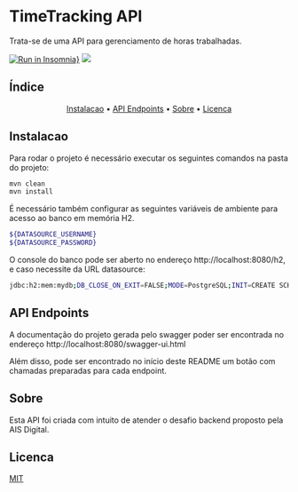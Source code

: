 # TimeTracking API

Trata-se de uma API para gerenciamento de horas trabalhadas.

[![Run in Insomnia}](https://insomnia.rest/images/run.svg)](https://insomnia.rest/run/?label=TimeTracking%20API&uri=https%3A%2F%2Fraw.githubusercontent.com%2Fangvamberg%2Ftimetracking-api%2Fmaster%2Fsrc%2Fmain%2Fresources%2FTimeTrackingAPI.json)
<img src="https://img.shields.io/static/v1?label=Spring&message=TimeTracking&color=36d648&style=for-the-badge&logo=Spring"/>

## Índice
<p align="center">
 <a href="#instalacao">Instalacao</a> •
 <a href="#api-endpoints">API Endpoints</a> • 
 <a href="#sobre">Sobre</a> • 
 <a href="#licenca">Licenca</a> 
</p>

## Instalacao

Para rodar o projeto é necessário executar os seguintes comandos na pasta do projeto:

```bash
mvn clean
mvn install
```

É necessário também configurar as seguintes variáveis de ambiente para acesso ao banco em memória H2.

```bash
${DATASOURCE_USERNAME}
${DATASOURCE_PASSWORD}
```

O console do banco pode ser aberto no endereço http://localhost:8080/h2, e caso necessite da URL datasource:

```bash
jdbc:h2:mem:mydb;DB_CLOSE_ON_EXIT=FALSE;MODE=PostgreSQL;INIT=CREATE SCHEMA IF NOT EXISTS TIMETRACKING
```
## API Endpoints

A documentação do projeto gerada pelo swagger poder ser encontrada no endereço http://localhost:8080/swagger-ui.html

Além disso, pode ser encontrado no início deste README um botão com chamadas preparadas para cada endpoint.


## Sobre
Esta API foi criada com intuito de atender o desafio backend proposto pela AIS Digital.

## Licenca
[MIT](https://choosealicense.com/licenses/mit/)
